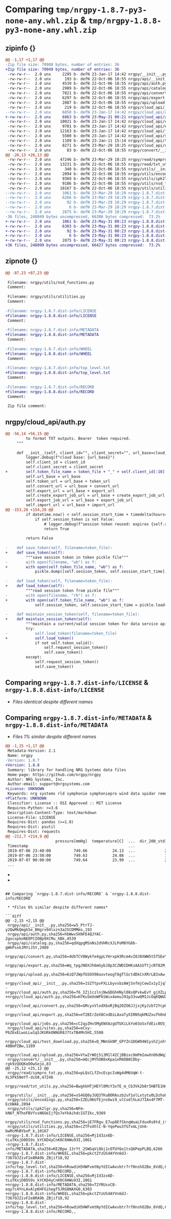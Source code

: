 # Comparing `tmp/nrgpy-1.8.7-py3-none-any.whl.zip` & `tmp/nrgpy-1.8.8-py3-none-any.whl.zip`

## zipinfo {}

```diff
@@ -1,17 +1,17 @@
-Zip file size: 70908 bytes, number of entries: 36
+Zip file size: 70949 bytes, number of entries: 36
 -rw-rw-r--  2.0 unx     2295 b- defN 23-Jan-17 14:42 nrgpy/__init__.py
 -rw-rw-r--  2.0 unx      193 b- defN 22-Oct-06 18:55 nrgpy/api/__init__.py
 -rw-rw-r--  2.0 unx     4539 b- defN 22-Oct-06 18:55 nrgpy/api/auth.py
 -rw-rw-r--  2.0 unx     2989 b- defN 22-Oct-06 18:55 nrgpy/api/catalog.py
 -rw-rw-r--  2.0 unx     7821 b- defN 22-Oct-06 18:55 nrgpy/api/convert.py
 -rw-rw-r--  2.0 unx     6297 b- defN 22-Oct-06 18:55 nrgpy/api/export.py
 -rw-rw-r--  2.0 unx     2887 b- defN 22-Oct-06 18:55 nrgpy/api/upload.py
 -rw-rw-r--  2.0 unx      219 b- defN 22-Oct-06 18:55 nrgpy/cloud_api/__init__.py
--rw-rw-r--  2.0 unx     6850 b- defN 23-Jan-17 14:42 nrgpy/cloud_api/auth.py
+-rw-rw-r--  2.0 unx     6863 b- defN 23-May-31 00:21 nrgpy/cloud_api/auth.py
 -rw-rw-r--  2.0 unx    10021 b- defN 23-Jan-17 14:42 nrgpy/cloud_api/convert.py
 -rw-rw-r--  2.0 unx     9781 b- defN 23-Jan-17 14:42 nrgpy/cloud_api/export.py
 -rw-rw-r--  2.0 unx    12163 b- defN 23-Jan-17 14:42 nrgpy/cloud_api/jobs.py
 -rw-rw-r--  2.0 unx     5500 b- defN 23-Jan-17 14:42 nrgpy/cloud_api/sites.py
 -rw-rw-r--  2.0 unx     1189 b- defN 23-Jan-11 15:14 nrgpy/cloud_api/test_download.py
 -rw-rw-r--  2.0 unx     8271 b- defN 23-Mar-29 18:25 nrgpy/cloud_api/upload.py
 -rw-rw-r--  2.0 unx       83 b- defN 22-Oct-06 18:55 nrgpy/convert/__init__.py
@@ -26,13 +26,13 @@
 -rw-rw-r--  2.0 unx    47246 b- defN 23-Mar-29 18:25 nrgpy/read/sympro_txt.py
 -rw-rw-r--  2.0 unx    13231 b- defN 22-Oct-06 18:55 nrgpy/read/txt_utils.py
 -rw-rw-r--  2.0 unx      340 b- defN 22-Oct-06 18:55 nrgpy/utils/__init__.py
 -rw-rw-r--  2.0 unx     2094 b- defN 22-Oct-06 18:55 nrgpy/utils/encodings.py
 -rw-rw-r--  2.0 unx     9369 b- defN 22-Oct-06 18:55 nrgpy/utils/ipk2lgr.py
 -rw-rw-r--  2.0 unx     9186 b- defN 22-Oct-06 18:55 nrgpy/utils/nsd_functions.py
 -rw-rw-r--  2.0 unx    10167 b- defN 22-Oct-06 18:55 nrgpy/utils/utilities.py
--rw-rw-r--  2.0 unx     1061 b- defN 23-Mar-29 18:29 nrgpy-1.8.7.dist-info/LICENSE
--rw-rw-r--  2.0 unx     6266 b- defN 23-Mar-29 18:29 nrgpy-1.8.7.dist-info/METADATA
--rw-rw-r--  2.0 unx       92 b- defN 23-Mar-29 18:29 nrgpy-1.8.7.dist-info/WHEEL
--rw-rw-r--  2.0 unx        6 b- defN 23-Mar-29 18:29 nrgpy-1.8.7.dist-info/top_level.txt
--rw-rw-r--  2.0 unx     2875 b- defN 23-Mar-29 18:29 nrgpy-1.8.7.dist-info/RECORD
-36 files, 248049 bytes uncompressed, 66386 bytes compressed:  73.2%
+-rw-rw-r--  2.0 unx     1061 b- defN 23-May-31 00:23 nrgpy-1.8.8.dist-info/LICENSE
+-rw-rw-r--  2.0 unx     6303 b- defN 23-May-31 00:23 nrgpy-1.8.8.dist-info/METADATA
+-rw-rw-r--  2.0 unx       92 b- defN 23-May-31 00:23 nrgpy-1.8.8.dist-info/WHEEL
+-rw-rw-r--  2.0 unx        6 b- defN 23-May-31 00:23 nrgpy-1.8.8.dist-info/top_level.txt
+-rw-rw-r--  2.0 unx     2875 b- defN 23-May-31 00:23 nrgpy-1.8.8.dist-info/RECORD
+36 files, 248099 bytes uncompressed, 66427 bytes compressed:  73.2%
```

## zipnote {}

```diff
@@ -87,23 +87,23 @@
 
 Filename: nrgpy/utils/nsd_functions.py
 Comment: 
 
 Filename: nrgpy/utils/utilities.py
 Comment: 
 
-Filename: nrgpy-1.8.7.dist-info/LICENSE
+Filename: nrgpy-1.8.8.dist-info/LICENSE
 Comment: 
 
-Filename: nrgpy-1.8.7.dist-info/METADATA
+Filename: nrgpy-1.8.8.dist-info/METADATA
 Comment: 
 
-Filename: nrgpy-1.8.7.dist-info/WHEEL
+Filename: nrgpy-1.8.8.dist-info/WHEEL
 Comment: 
 
-Filename: nrgpy-1.8.7.dist-info/top_level.txt
+Filename: nrgpy-1.8.8.dist-info/top_level.txt
 Comment: 
 
-Filename: nrgpy-1.8.7.dist-info/RECORD
+Filename: nrgpy-1.8.8.dist-info/RECORD
 Comment: 
 
 Zip file comment:
```

## nrgpy/cloud_api/auth.py

```diff
@@ -56,14 +56,15 @@
         to format TXT outputs. Bearer  token required.
     """
 
     def __init__(self, client_id="", client_secret="", url_base=cloud_url_base):
         logger.debug(f"cloud base: {url_base}")
         self.client_id = client_id
         self.client_secret = client_secret
+        self.token_file_name = token_file + "_" + self.client_id[:10]
         self.url_base = url_base
         self.token_url = url_base + token_url
         self.convert_url = url_base + convert_url
         self.export_url = url_base + export_url
         self.create_export_job_url = url_base + create_export_job_url
         self.export_job_url = url_base + export_job_url
         self.import_url = url_base + import_url
@@ -153,28 +154,28 @@
         if datetime.now() < self.session_start_time + timedelta(hours=22):
             if self.session_token is not False:
                 # logger.debug(f"session token reused: expires {self.session_start_time + timedelta(hours=24)}")
                 return True
 
         return False
 
-    def save_token(self, filename=token_file):
+    def save_token(self):
         """save session token in token pickle file"""
-        with open(filename, "wb") as f:
+        with open(self.token_file_name, "wb") as f:
             pickle.dump([self.session_token, self.session_start_time], f)
 
-    def load_token(self, filename=token_file):
+    def load_token(self):
         """read session token from pickle file"""
-        with open(filename, "rb") as f:
+        with open(self.token_file_name, "wb") as f:
             self.session_token, self.session_start_time = pickle.load(f)
 
-    def maintain_session_token(self, filename=token_file):
+    def maintain_session_token(self):
         """maintain a current/valid session token for data service api"""
         try:
-            self.load_token(filename=token_file)
+            self.load_token()
             if not self.token_valid():
                 self.request_session_token()
                 self.save_token()
         except:
             self.request_session_token()
             self.save_token()
```

## Comparing `nrgpy-1.8.7.dist-info/LICENSE` & `nrgpy-1.8.8.dist-info/LICENSE`

 * *Files identical despite different names*

## Comparing `nrgpy-1.8.7.dist-info/METADATA` & `nrgpy-1.8.8.dist-info/METADATA`

 * *Files 1% similar despite different names*

```diff
@@ -1,15 +1,17 @@
 Metadata-Version: 2.1
 Name: nrgpy
-Version: 1.8.7
+Version: 1.8.8
 Summary: library for handling NRG Systems data files
 Home-page: https://github.com/nrgpy/nrgpy
 Author: NRG Systems, Inc.
 Author-email: support@nrgsystems.com
+License: UNKNOWN
 Keywords: nrg systems rld symphonie symphoniepro wind data spidar remote sensor lidar
+Platform: UNKNOWN
 Classifier: License :: OSI Approved :: MIT License
 Requires-Python: >=3.6
 Description-Content-Type: text/markdown
 License-File: LICENSE
 Requires-Dist: pandas (>=1.0)
 Requires-Dist: psutil
 Requires-Dist: requests
@@ -212,7 +214,9 @@
                      pressure[mmHg]  temperature[C]  ...  dir_200_std[Deg]  wind_measure_200_quality[%]
 Timestamp                                            ...                                               
 2019-07-06 23:40:00          749.66           24.13  ...             28.77                           68
 2019-07-06 23:50:00          749.63           24.08  ...             14.31                            0
 2019-07-07 00:00:00          749.64           23.99  ...             20.59                            0
 ...
 ```
+
+
```

## Comparing `nrgpy-1.8.7.dist-info/RECORD` & `nrgpy-1.8.8.dist-info/RECORD`

 * *Files 6% similar despite different names*

```diff
@@ -2,15 +2,15 @@
 nrgpy/api/__init__.py,sha256=w5_PtrTJ-y2QwMkQmgk5e_BHgrx94lxzn3a25CDMMms,193
 nrgpy/api/auth.py,sha256=hbWwv5kNFE4QJYAC-2gocxpkoNEOPCIOBp9XCMu_hBk,4539
 nrgpy/api/catalog.py,sha256=qdXqpgMSnNs2dVHRcXJLPoM8YG8b-gWkPsxkJMYiJ5Y,2989
 nrgpy/api/convert.py,sha256=4UbTCV8Wykfe4gpLYHrxpH3Rcm4vI0J8XWW5t5TSEeY,7821
 nrgpy/api/export.py,sha256=Wq_tpgJNOXJh6mGybJ8p3CZWDIDHKzAA1UTtjcRT82M,6297
 nrgpy/api/upload.py,sha256=6iQ72WpTGSOX98axvteogTAgTlGctdDkCnXRrLB3xAw,2887
 nrgpy/cloud_api/__init__.py,sha256=1SZTtpvFXLLbyvsbzAWjSnfmjCewIx1yIjqlMIJ7C_U,219
-nrgpy/cloud_api/auth.py,sha256=f6_IZj1czlnjNwGDGhHNyl08sQPvkwEvY_gjXZLprG0,6850
+nrgpy/cloud_api/auth.py,sha256=H7KuSmXoWPkSWix4emuJ91p33vwOM1JcOqKQWUXRbSo,6863
 nrgpy/cloud_api/convert.py,sha256=GMcyxVlodXboRjBq20ZO6JJjxjKyJzb72YcpOAqN0W8,10021
 nrgpy/cloud_api/export.py,sha256=eT2BIrZeX8CndDiLAxaTyXIRN5qkMUZxufh0nBLFtsk,9781
 nrgpy/cloud_api/jobs.py,sha256=cC2qyZHvSMgEWXAzgUTUXiLkYo03oSxfdEic0OSjZCY,12163
 nrgpy/cloud_api/sites.py,sha256=eCxy-P6Z6xELwoLLw1qSJKURkONNGR8J7txTB4Mn5HI,5500
 nrgpy/cloud_api/test_download.py,sha256=Q_MWnGkNP_GPYZn1DGW94W1ysh2johttRB-48BmPZBw,1189
 nrgpy/cloud_api/upload.py,sha256=VtwZrWOj5i3M1l4ZCjBBzxcOmPmIewXnO6dWq3AbzMM,8271
 nrgpy/convert/__init__.py,sha256=mQcjMYhOB8xKpa1xM4DB8CDby-rgk9zQUQKeO0wSejo,83
@@ -25,12 +25,12 @@
 nrgpy/read/sympro_txt.py,sha256=pLQsCLfZncEcpcIuWg4dM6UqW-t-XL5Pk50mYT-dcU8,47246
 nrgpy/read/txt_utils.py,sha256=BwgkkHTjHEYl0McY3xfE_m_Cb3Vk2b8r5HBTE1Hm8Gs,13231
 nrgpy/utils/__init__.py,sha256=xS4GQ0yJUQ3TKuBORAszb2uf1olLxtytu0LDzho02Gk,340
 nrgpy/utils/encodings.py,sha256=IZELH6UfEjns6wi9_ulCodlhLmJ7IAv4F7MT-EcUWAk,2094
 nrgpy/utils/ipk2lgr.py,sha256=NFm-kN6f_NThoFBVfvsN6OeIjfQs7eYkAihdcIGTIkc,9369
 nrgpy/utils/nsd_functions.py,sha256=jE7FRgu_E7up8EfSknqWuaLFduxRs0td_itSdtGxqrM,9186
 nrgpy/utils/utilities.py,sha256=cZTFxXhlC-N-YqePwu3fGTxmLjUn6-bwMcMhBYbxP_k,10167
-nrgpy-1.8.7.dist-info/LICENSE,sha256=MjId3zx6D-tLuTKxjD0DS9s_kYCKD4yCnK0C6HWu93I,1061
-nrgpy-1.8.7.dist-info/METADATA,sha256=KE2Bpw_13rYt_2SWGqVi8bj1cOTUY6o1tsQ6PepPLBQ,6266
-nrgpy-1.8.7.dist-info/WHEEL,sha256=pkctZYzUS4AYVn6dJ-7367OJZivF2e8RA9b_ZBjif18,92
-nrgpy-1.8.7.dist-info/top_level.txt,sha256=hRuwdiH5HWFvmtNyYdICwAxvbtr7rf0nshO2Bo_6VdQ,6
-nrgpy-1.8.7.dist-info/RECORD,,
+nrgpy-1.8.8.dist-info/LICENSE,sha256=MjId3zx6D-tLuTKxjD0DS9s_kYCKD4yCnK0C6HWu93I,1061
+nrgpy-1.8.8.dist-info/METADATA,sha256=T2YRUsxCB-oqy7c4YnLAvAlpKHFGihegf5JRG8NAXG0,6303
+nrgpy-1.8.8.dist-info/WHEEL,sha256=pkctZYzUS4AYVn6dJ-7367OJZivF2e8RA9b_ZBjif18,92
+nrgpy-1.8.8.dist-info/top_level.txt,sha256=hRuwdiH5HWFvmtNyYdICwAxvbtr7rf0nshO2Bo_6VdQ,6
+nrgpy-1.8.8.dist-info/RECORD,,
```

